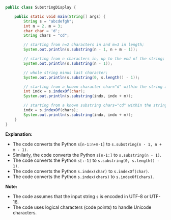```java
public class SubstringDisplay {

    public static void main(String[] args) {
        String s = "abcdefgh";
        int n = 2, m = 3;
        char char = 'd';
        String chars = "cd";

        // starting from n=2 characters in and m=3 in length;
        System.out.println(s.substring(n - 1, n + m - 1));

        // starting from n characters in, up to the end of the string;
        System.out.println(s.substring(n - 1));

        // whole string minus last character;
        System.out.println(s.substring(0, s.length() - 1));

        // starting from a known character char="d" within the string and of m length;
        int indx = s.indexOf(char);
        System.out.println(s.substring(indx, indx + m));

        // starting from a known substring chars="cd" within the string and of m length.
        indx = s.indexOf(chars);
        System.out.println(s.substring(indx, indx + m));
    }
}
```

**Explanation:**

* The code converts the Python `s[n-1:n+m-1]` to `s.substring(n - 1, n + m - 1)`.
* Similarly, the code converts the Python `s[n-1:]` to `s.substring(n - 1)`.
* The code converts the Python `s[:-1]` to `s.substring(0, s.length() - 1)`.
* The code converts the Python `s.index(char)` to `s.indexOf(char)`.
* The code converts the Python `s.index(chars)` to `s.indexOf(chars)`.

**Note:**

* The code assumes that the input string `s` is encoded in UTF-8 or UTF-16.
* The code uses logical characters (code points) to handle Unicode characters.
